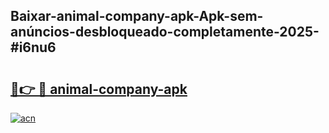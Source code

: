 ## Baixar-animal-company-apk-Apk-sem-anúncios-desbloqueado-completamente-2025-#i6nu6

# <h2><a href="https://ainizakaria.my?title=animal-company-apk&ref=22M">🔗👉 🔴 animal-company-apk</a></h2>

[![acn](https://github.com/user-attachments/assets/0f9c940e-d8b0-45ae-aac7-cd30a18b3e1c)](https://ainizakaria.my?title=animal-company-apk&ref=22M)

